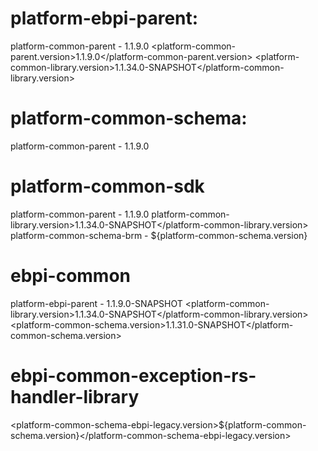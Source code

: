 # platform-ebpi-parent:
platform-common-parent - <version>1.1.9.0</version>
        <platform-common-parent.version>1.1.9.0</platform-common-parent.version>
        <platform-common-library.version>1.1.34.0-SNAPSHOT</platform-common-library.version>
# platform-common-schema:
<artifactId>platform-common-parent</artifactId> - <version>1.1.9.0</version>
# platform-common-sdk
<artifactId>platform-common-parent</artifactId> - <version>1.1.9.0</version>
platform-common-library.version>1.1.34.0-SNAPSHOT</platform-common-library.version>
<artifactId>platform-common-schema-brm</artifactId> - <version>${platform-common-schema.version}</version>
# ebpi-common
<artifactId>platform-ebpi-parent</artifactId> - <version>1.1.9.0-SNAPSHOT</version>
<platform-common-library.version>1.1.34.0-SNAPSHOT</platform-common-library.version>
<platform-common-schema.version>1.1.31.0-SNAPSHOT</platform-common-schema.version>
# ebpi-common-exception-rs-handler-library
<platform-common-schema-ebpi-legacy.version>${platform-common-schema.version}</platform-common-schema-ebpi-legacy.version>
